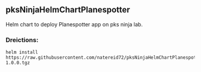 ## pksNinjaHelmChartPlanespotter
Helm chart to deploy Planespotter app on pks ninja lab.

### Dreictions:
```
helm install https://raw.githubusercontent.com/natereid72/pksNinjaHelmChartPlanespotter/master/planespotter-1.0.0.tgz
```
